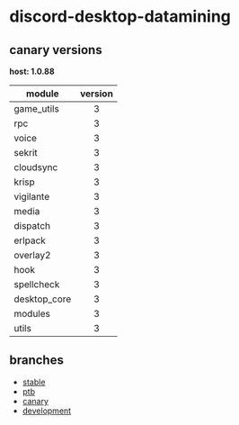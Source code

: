 # discord-desktop-datamining

## canary versions

**host: 1.0.88**

| module | version |
| ------ | :-----: |
| game_utils | 3 |
| rpc | 3 |
| voice | 3 |
| sekrit | 3 |
| cloudsync | 3 |
| krisp | 3 |
| vigilante | 3 |
| media | 3 |
| dispatch | 3 |
| erlpack | 3 |
| overlay2 | 3 |
| hook | 3 |
| spellcheck | 3 |
| desktop_core | 3 |
| modules | 3 |
| utils | 3 |

## branches

- [stable](https://github.com/OpenAsar/discord-desktop-datamining/tree/stable)
- [ptb](https://github.com/OpenAsar/discord-desktop-datamining/tree/ptb)
- [canary](https://github.com/OpenAsar/discord-desktop-datamining/tree/canary)
- [development](https://github.com/OpenAsar/discord-desktop-datamining/tree/development)